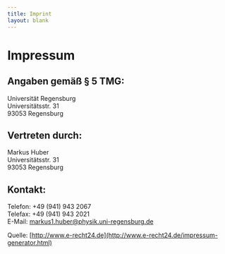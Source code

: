 ```yaml
---
title: Imprint
layout: blank
---
```


# Impressum

## Angaben gemäß § 5 TMG:

Universität Regensburg  
Universitätsstr. 31  
93053 Regensburg

## Vertreten durch:

Markus Huber  
Universitätsstr. 31  
93053 Regensburg

## Kontakt:

Telefon: +49 (941) 943 2067  
Telefax: +49 (941) 943 2021  
E-Mail:  markus1.huber@physik.uni-regensburg.de

Quelle: [http://www.e-recht24.de](http://www.e-recht24.de/impressum-generator.html)